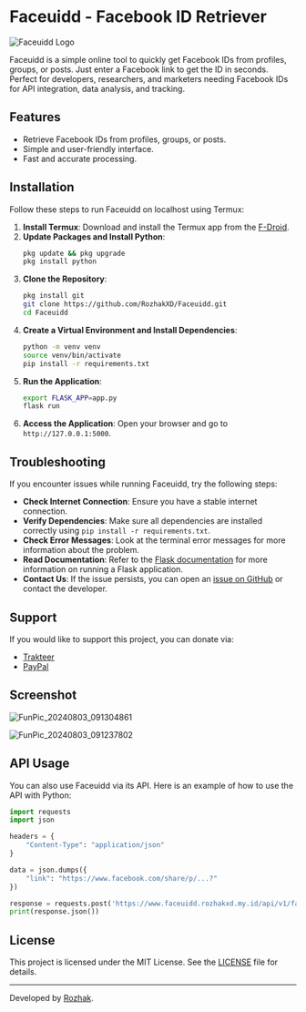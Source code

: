 # Faceuidd - Facebook ID Retriever

![Faceuidd Logo](https://github.com/user-attachments/assets/00626f43-fb6e-49ec-b275-34631d86cc42)

Faceuidd is a simple online tool to quickly get Facebook IDs from profiles, groups, or posts. Just enter a Facebook link to get the ID in seconds. Perfect for developers, researchers, and marketers needing Facebook IDs for API integration, data analysis, and tracking.

## Features
- Retrieve Facebook IDs from profiles, groups, or posts.
- Simple and user-friendly interface.
- Fast and accurate processing.

## Installation

Follow these steps to run Faceuidd on localhost using Termux:

1. **Install Termux**: Download and install the Termux app from the [F-Droid](https://f-droid.org/repo/com.termux_1020.apk).
2. **Update Packages and Install Python**:
    ```sh
    pkg update && pkg upgrade
    pkg install python
    ```
3. **Clone the Repository**:
    ```sh
    pkg install git
    git clone https://github.com/RozhakXD/Faceuidd.git
    cd Faceuidd
    ```
4. **Create a Virtual Environment and Install Dependencies**:
    ```sh
    python -m venv venv
    source venv/bin/activate
    pip install -r requirements.txt
    ```
5. **Run the Application**:
    ```sh
    export FLASK_APP=app.py
    flask run
    ```
6. **Access the Application**:
    Open your browser and go to `http://127.0.0.1:5000`.

## Troubleshooting

If you encounter issues while running Faceuidd, try the following steps:

- **Check Internet Connection**: Ensure you have a stable internet connection.
- **Verify Dependencies**: Make sure all dependencies are installed correctly using `pip install -r requirements.txt`.
- **Check Error Messages**: Look at the terminal error messages for more information about the problem.
- **Read Documentation**: Refer to the [Flask documentation](https://flask.palletsprojects.com/) for more information on running a Flask application.
- **Contact Us**: If the issue persists, you can open an [issue on GitHub](https://github.com/RozhakXD/Faceuidd/issues) or contact the developer.

## Support

If you would like to support this project, you can donate via:
- [Trakteer](https://trakteer.id/rozhak_official/tip)
- [PayPal](https://paypal.me/rozhak9)

## Screenshot
![FunPic_20240803_091304861](https://github.com/user-attachments/assets/22df319d-b3bc-448c-9c9a-131ba18d2204)

![FunPic_20240803_091237802](https://github.com/user-attachments/assets/a4c1f2f1-a494-4736-a382-1897fe912ba1)

## API Usage

You can also use Faceuidd via its API. Here is an example of how to use the API with Python:

```python
import requests
import json

headers = {
    "Content-Type": "application/json"
}

data = json.dumps({
    "link": "https://www.facebook.com/share/p/...?"
})

response = requests.post('https://www.faceuidd.rozhakxd.my.id/api/v1/facebook-id-retriever/', headers=headers, data=data)
print(response.json())
```

## License

This project is licensed under the MIT License. See the [LICENSE](https://github.com/RozhakXD/Faceuidd?tab=GPL-3.0-1-ov-file) file for details.

---

Developed by [Rozhak](https://github.com/RozhakXD).
